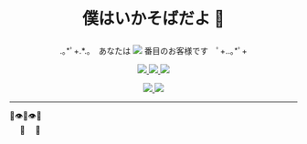 <h1>
  <p align="center">
    僕はいかそばだよ 🦑
  </p>
</h1>

<p align="center">
.｡*ﾟ+.*.｡　あなたは <img src="https://kiriban.ikasoba000.workers.dev/?u=ikasoba##" /> 番目のお客様です　ﾟ+..｡*ﾟ+
</p>

<p align="center">
  <a href="https://twitter.com/ikasoba000">
    <img src="https://img.shields.io/static/v1?label=%E2%80%A2&message=twitter&color=1DA1F2&style=for-the-badge" />
  </a>
  <a href="https://misskey.systems/@ikasoba">
    <img src="https://img.shields.io/static/v1?label=%E2%80%A2&message=misskey&color=87BB41&style=for-the-badge" />
  </a>
  <a href="https://nowplaying.ikasoba.net/playing/ikasoba/url">
    <img src="https://nowplaying.ikasoba.net/playing/ikasoba######" />
  </a>
</p>

<p align="center">
  <a href="https://github.com/anuraghazra/github-readme-stats">
    <img src="https://github-readme-stats.vercel.app/api/top-langs/?username=ikasoba&exclude_repo=Emojiful" />
  </a>

  <a href="https://github.com/anuraghazra/github-readme-stats">
    <img src="https://github-readme-stats.vercel.app/api?username=ikasoba&show_icons=true&line_height=40" />
  </a>
</p>

<hr>

💪👁👄👁💪<br>
　 🦵　 🦵

